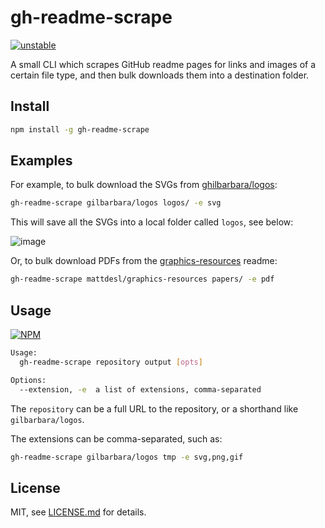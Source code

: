 # gh-readme-scrape

[![unstable](http://badges.github.io/stability-badges/dist/unstable.svg)](http://github.com/badges/stability-badges)

A small CLI which scrapes GitHub readme pages for links and images of a certain file type, and then bulk downloads them into a destination folder.

## Install

```sh
npm install -g gh-readme-scrape
```

## Examples

For example, to bulk download the SVGs from [ghilbarbara/logos](https://github.com/gilbarbara/logos):

```sh
gh-readme-scrape gilbarbara/logos logos/ -e svg
```

This will save all the SVGs into a local folder called `logos`, see below:

![image](http://i.imgur.com/69BHg0K.png)

Or, to bulk download PDFs from the [graphics-resources](https://github.com/mattdesl/graphics-resources) readme:

```sh
gh-readme-scrape mattdesl/graphics-resources papers/ -e pdf
```

## Usage

[![NPM](https://nodei.co/npm/gh-readme-scrape.png)](https://www.npmjs.com/package/gh-readme-scrape)


```sh
Usage:
  gh-readme-scrape repository output [opts]

Options:
  --extension, -e  a list of extensions, comma-separated
```

The `repository` can be a full URL to the repository, or a shorthand like `gilbarbara/logos`.

The extensions can be comma-separated, such as:

```sh
gh-readme-scrape gilbarbara/logos tmp -e svg,png,gif
```

## License

MIT, see [LICENSE.md](http://github.com/mattdesl/gh-readme-scrape/blob/master/LICENSE.md) for details.
